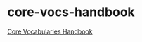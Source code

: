 # core-vocs-handbook
[Core Vocabularies Handbook](https://semiceu.github.io/core-vocs-handbook/public-review/index.html)
